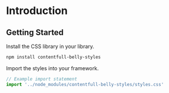 # Introduction

## Getting Started

Install the CSS library in your library.

```bash
npm install contentfull-belly-styles
```

Import the styles into your framework.

```js
// Example import statement
import '../node_modules/contentfull-belly-styles/styles.css'
```

